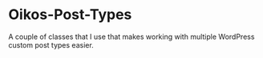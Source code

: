 Oikos-Post-Types
================

A couple of classes that I use that makes working with multiple WordPress custom post types easier.
